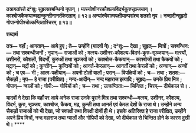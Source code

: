 **तत्रागतांस्ते द²शु: सुहृत्सश्बन्धिनो नृपान् ।** **मत्स्योशीनरकौशल्यविदर्भकुरुसृञ्जयान् ।** **काश्बोजकैकयान्मद्रान्कुन्तीनानर्तकेरलान् ॥ १२॥** **अन्यांश्चैवात्मपक्षीयान्परांश्च शतशो नृप ।** **नन्दादीन्सुहृदो गोपान्गोपीश्चोत्कण्ठिताश्चिरम् ॥ १३॥** 

**शब्दार्थ** 

**तत्र—** **वहाँ** **; आगतान्—** **आये हुए** **; ते—** **उन्होंने (यादवों ने)** **; द²शु:—** **देखा** **; सुहृत्—** **मित्रों** **; सश्बन्धिन:—** **तथा सश्बन्धीजनों** **;** **नृपान्—** **राजाओं को** **; मत्स्य-उशीनर-कौशल्य-विदर्भ-कुरु-सृञ्जयान्—** **मत्स्यों, उशीनरों, कौशलों, विदर्भों, कुरुओं तथा** **सृञ्जयों को** **; काश्बोज-कैकयान्—** **काश्बोजों तथा कैकयों को** **; मद्रान्—** **मद्रों को** **; कुन्तीन्—** **कुन्तियों को** **; आनर्त-केरलान्—** **आनर्तों तथा केरलों को** **; अन्यान्—** **अन्यों को** **; च एव—** **भी** **; आत्म-पक्षीयान्—** **अपनी टोली वालों** **; परान्—** **विपक्षियों को** **;** **च—** **तथा** **; शतश:—** **सैकड़ों** **; नृप—** **हे राजा (परीक्षित)** **; नन्द-आदीन्—** **नन्द महाराज इत्यादि** **; सुहृद:—** **उनके प्रिय मित्र** **;** **गोपान्—** **ग्वालों को** **; गोपी:—** **गोपियों को** **; च—** **तथा** **; उत्कण्ठिता:—** **चिन्तित** **; चिरम्—** **दीर्घकाल से।** **.** 

**यादवों ने देखा कि वहाँ पर आये अनेक राजा उनके पुराने मित्र तथा सश्बन्धी—मत्स्य,** **उशीनर, कौशल्य, विदर्भ, कुरु, सृञ्जय, काश्बोज, कैकय, मद्र, कुन्ती तथा आनर्त एवं केरल** **देशों के राजा थे। उन्होंने अन्य सैकड़ों राजाओं को भी देखा, जो स्वपक्षी तथा विपक्षी दोनों ही** **थे। इसके अतिरिक्त हे राजा परीक्षित, उन्होंने अपने प्रिय मित्रों, नन्द महाराज तथा ग्वालों और** **गोपियों को देखा, जो दीर्घकाल से चिन्तित होने के कारण दुखी थे।** **** 